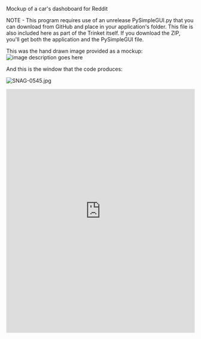 Mockup of a car's dashoboard for Reddit

NOTE - This program requires use of an unrelease PySimpleGUI.py that you can download from GitHub and place in your application's folder.  This file is also included here as part of the Trinket itself.  If you download the ZIP, you'll get both the application and the PySimpleGUI file.

This was the hand drawn image provided as a mockup:
![image description goes here](https://user-images.githubusercontent.com/46163555/68336341-2e563d00-00ac-11ea-97d1-edb5a77e379e.png)

And this is the window that the code produces:

![SNAG-0545.jpg](/api/files/5dc5eaf5f1d99e950960f68c/snag-0545.jpeg "SNAG-0545.jpg")

<iframe src='https://trinket.io/embed/pygame/226d754af2?start=result' width='100%' height='650' frameborder='0' marginwidth='0' marginheight='0' allowfullscreen></iframe>

